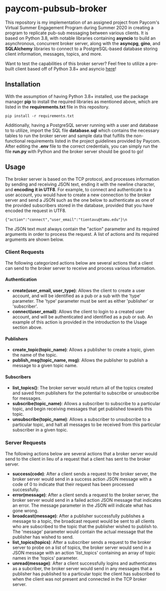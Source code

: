 # paycom-pubsub-broker
This repository is my implementation of an assigned project from Paycom's Virtual Summer Engagement Program during Summer 2020 in creating a program to replicate pub-sub messaging between various clients. It is based on Python 3.8, with notable libraries containing **asyncio** to build an asynchronous, concurrent broker server, along with the **asyncpg**, **gino**, and **SQLAlchemy** libraries to connect to a PostgreSQL-based database storing client information, messages, topics, and more. 

Want to test the capabilities of this broker server? Feel free to utilize a pre-built client based off of Python 3.8+ and asyncio [here](https://github.com/its-tn10/paycom-pubsub-client)!

## Installation
With the assumption of having Python 3.8+ installed, use the package manager **pip** to install the required libraries as mentioned above, which are listed in the **requirements.txt** file in this repository. 

```pip install -r requirements.txt```

Additionally, having a PostgreSQL server running with a user and database to to utilize, import the SQL file **database.sql** which contains the necessary tables to run the broker server and sample data that fulfills the non-functional requirements listed in the project guidelines provided by Paycom. After editing the **.env** file to the correct credentials, you can simply run the file **run.py** with Python and the broker server should be good to go!

## Usage
The broker server is based on the TCP protocol, and processes information by sending and receiving JSON text, ending it with the newline character, and **encoding it in UTF8**. For example, to connect and authenticate to a user account, you would have to create a new connection to the broker server and send a JSON such as the one below to authenticate as one of the provided subscribers stored in the database, provided that you have encoded the request in UTF8.

```{"action":"connect","user_email":"tientavu@tamu.edu"}\n```

The JSON text must always contain the "action" parameter and its required arguments in order to process the request. A list of actions and its required arguments are shown below.

### Client Requests
The following categorized actions below are several actions that a client can send to the broker server to receive and process various information.

#### Authentication
* **create(user_email, user_type)**: Allows the client to create a user account, and will be identified as a pub or a sub with the 'type' parameter. The 'type' parameter must be sent as either 'publisher' or 'subscriber'. 
* **connect(user_email)**: Allows the client to login to a created user account, and will be authenticated and identified as a pub or sub. An example of this action is provided in the introduction to the Usage section above.

#### Publishers
* **create_topic(topic_name)**: Allows a publisher to create a topic, given the name of the topic. 
* **publish_msg(topic_name, msg)**: Allows the publisher to publish a message to a given topic name.

#### Subscribers
* **list_topics()**: The broker server would return all of the topics created and saved from publishers for the potential to subscribe or unsubscribe for messages.
* **subscribe(topic_name)**: Allows a subscriber to subscribe to a particular topic, and begin receiving messages that get published towards this topic.
* **unsubscribe(topic_name)**: Allows a subscriber to unsubscribe to a particular topic, and halt all messages to be received from this particular subscriber in a given topic.

### Server Requests
The following actions below are several actions that a broker server would send to the client in lieu of a request that a client has sent to the broker server.

* **success(code)**: After a client sends a request to the broker server, the broker server would send in a success action JSON message with a code of 0 to indicate that their request has been processed successfully.
* **error(message)**: After a client sends a request to the broker server, the broker server would send in a failed action JSON message that indicates an error. The message parameter in the JSON will indicate what has gone wrong.
* **broadcast(message)**: After a publisher successfully publishes a message to a topic, the broadcast request would be sent to all clients who are subscribed to the topic that the publisher wished to publish to. The 'message' parameter would contain the actual message that the publisher has wished to send.
* **list_topics(topics)**: After a subscriber sends a request to the broker server to probe on a list of topics, the broker server would send in a JSON message with an action 'list_topics' containing an array of topic names in the 'topics' parameter.
* **unread(message)**: After a client successfully logins and authenticates as a subcriber, the broker server would send in any messages that a publisher has published to a particular topic the client has subscribed to when the client was not present and connected in the TCP broker server.
